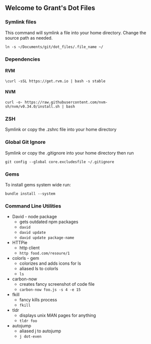 ## Welcome to Grant's Dot Files

### Symlink files

This command will symlink a file into your home directory. Change the source path as needed.

```
ln -s ~/Documents/git/dot_files/.file_name ~/
```
 
### Dependencies
#### RVM

```
\curl -sSL https://get.rvm.io | bash -s stable
```

#### NVM

```
curl -o- https://raw.githubusercontent.com/nvm-sh/nvm/v0.34.0/install.sh | bash
```

### ZSH
Symlink or copy the .zshrc file into your home directory

### Global Git Ignore
Symlink or copy the .gitignore into your home directory then run

```
git config --global core.excludesfile ~/.gitignore
```
### Gems

To install gems system wide run:

```
bundle install --system
```

### Command Line Utilities
* David - node package
  * gets outdated npm packages
  * `david`
  * `david update`
  * `david update package-name`
* HTTPie
  * http client
  * `http food.com/resoure/1`
* colorls - gem
  * colorizes and adds icons for ls
  * aliased ls to colorls
  * `ls`
* carbon-now
  * creates fancy screenshot of code file
  * `carbon-now foo.js -s 4 -e 15`
* fkill
  * fancy kills process
  * `fkill`
* tldr
  * displays unix MAN pages for anything
  * `tldr foo`
* autojump
  * aliased j to autojump
  * `j dot-even`

